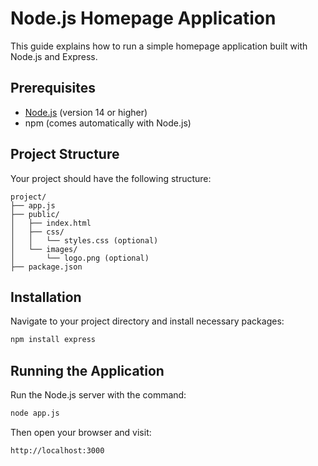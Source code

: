 
# Node.js Homepage Application

This guide explains how to run a simple homepage application built with Node.js and Express.

## Prerequisites

- [Node.js](https://nodejs.org/) (version 14 or higher)
- npm (comes automatically with Node.js)

## Project Structure

Your project should have the following structure:

```
project/
├── app.js
├── public/
│   ├── index.html
│   ├── css/
│   │   └── styles.css (optional)
│   └── images/
│       └── logo.png (optional)
├── package.json
```

## Installation

Navigate to your project directory and install necessary packages:

```bash
npm install express
```

## Running the Application

Run the Node.js server with the command:

```bash
node app.js
```

Then open your browser and visit:

```
http://localhost:3000
```


